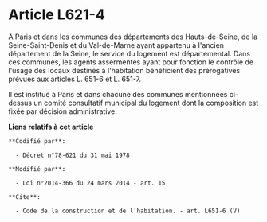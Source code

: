 # Article L621-4

A Paris et dans les communes des départements des Hauts-de-Seine, de la Seine-Saint-Denis et du Val-de-Marne ayant appartenu
à l'ancien département de la Seine, le service du logement est départemental. Dans ces communes, les agents assermentés ayant
pour fonction le contrôle de l'usage des locaux destinés à l'habitation bénéficient des prérogatives prévues aux articles L.
651-6 et L. 651-7. 

Il est institué à Paris et dans chacune des communes mentionnées ci-dessus un comité consultatif municipal du logement dont
la composition est fixée par décision administrative.

**Liens relatifs à cet article**

	**Codifié par**:

	  - Décret n°78-621 du 31 mai 1978

	**Modifié par**:

	  - Loi n°2014-366 du 24 mars 2014 - art. 15

	**Cite**:

	  - Code de la construction et de l'habitation. - art. L651-6 (V)

